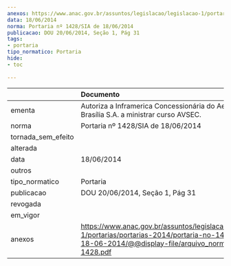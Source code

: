 ```yaml
---
anexos: https://www.anac.gov.br/assuntos/legislacao/legislacao-1/portarias/portarias-2014/portaria-no-1428-sia-de-18-06-2014/@@display-file/arquivo_norma/PA2014-1428.pdf
data: 18/06/2014
norma: Portaria nº 1428/SIA de 18/06/2014
publicacao: DOU 20/06/2014, Seção 1, Pág 31
tags:
- portaria
tipo_normatico: Portaria
hide: 
- toc 
 
---
```


|                    | Documento                                                                                                                                                         |
|:-------------------|:------------------------------------------------------------------------------------------------------------------------------------------------------------------|
| ementa             | Autoriza a Inframerica Concessionária do Aeroporto de Brasília S.A. a ministrar curso AVSEC.                                                                      |
| norma              | Portaria nº 1428/SIA de 18/06/2014                                                                                                                                |
| tornada_sem_efeito |                                                                                                                                                                   |
| alterada           |                                                                                                                                                                   |
| data               | 18/06/2014                                                                                                                                                        |
| outros             |                                                                                                                                                                   |
| tipo_normatico     | Portaria                                                                                                                                                          |
| publicacao         | DOU 20/06/2014, Seção 1, Pág 31                                                                                                                                   |
| revogada           |                                                                                                                                                                   |
| em_vigor           |                                                                                                                                                                   |
| anexos             | https://www.anac.gov.br/assuntos/legislacao/legislacao-1/portarias/portarias-2014/portaria-no-1428-sia-de-18-06-2014/@@display-file/arquivo_norma/PA2014-1428.pdf |